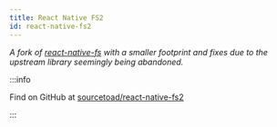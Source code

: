 ```yaml
---
title: React Native FS2
id: react-native-fs2
---
```


_A fork of [react-native-fs](https://github.com/itinance/react-native-fs) with a smaller footprint and fixes due to the upstream library seemingly being abandoned._


:::info

Find on GitHub at [sourcetoad/react-native-fs2](https://github.com/sourcetoad/react-native-fs2)

:::